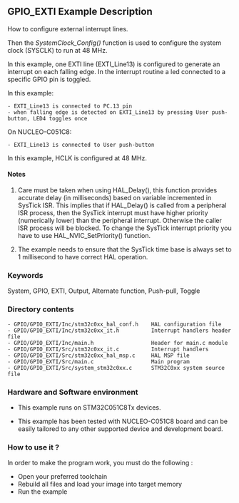 ## <b>GPIO_EXTI Example Description</b>

How to configure external interrupt lines.

Then the *SystemClock_Config()* function is used to configure the system clock (SYSCLK) to run at 48 MHz.

In this example, one EXTI line (EXTI_Line13) is configured to generate
an interrupt on each falling edge.
In the interrupt routine a led connected to a specific GPIO pin is toggled.

In this example:

    - EXTI_Line13 is connected to PC.13 pin
    - when falling edge is detected on EXTI_Line13 by pressing User push-button, LED4 toggles once

On NUCLEO-C051C8:

    - EXTI_Line13 is connected to User push-button

In this example, HCLK is configured at 48 MHz.

#### <b>Notes</b>

 1. Care must be taken when using HAL_Delay(), this function provides accurate delay (in milliseconds)
    based on variable incremented in SysTick ISR. This implies that if HAL_Delay() is called from
    a peripheral ISR process, then the SysTick interrupt must have higher priority (numerically lower)
    than the peripheral interrupt. Otherwise the caller ISR process will be blocked.
    To change the SysTick interrupt priority you have to use HAL_NVIC_SetPriority() function.

 2. The example needs to ensure that the SysTick time base is always set to 1 millisecond
    to have correct HAL operation.

### <b>Keywords</b>

System, GPIO, EXTI, Output, Alternate function, Push-pull, Toggle

### <b>Directory contents</b>

    - GPIO/GPIO_EXTI/Inc/stm32c0xx_hal_conf.h    HAL configuration file
    - GPIO/GPIO_EXTI/Inc/stm32c0xx_it.h          Interrupt handlers header file
    - GPIO/GPIO_EXTI/Inc/main.h                  Header for main.c module  
    - GPIO/GPIO_EXTI/Src/stm32c0xx_it.c          Interrupt handlers
    - GPIO/GPIO_EXTI/Src/stm32c0xx_hal_msp.c     HAL MSP file
    - GPIO/GPIO_EXTI/Src/main.c                  Main program
    - GPIO/GPIO_EXTI/Src/system_stm32c0xx.c      STM32C0xx system source file

### <b>Hardware and Software environment</b>

  - This example runs on STM32C051C8Tx devices.

  - This example has been tested with NUCLEO-C051C8 board and can be
    easily tailored to any other supported device and development board.

### <b>How to use it ?</b>

In order to make the program work, you must do the following :

 - Open your preferred toolchain
 - Rebuild all files and load your image into target memory
 - Run the example
